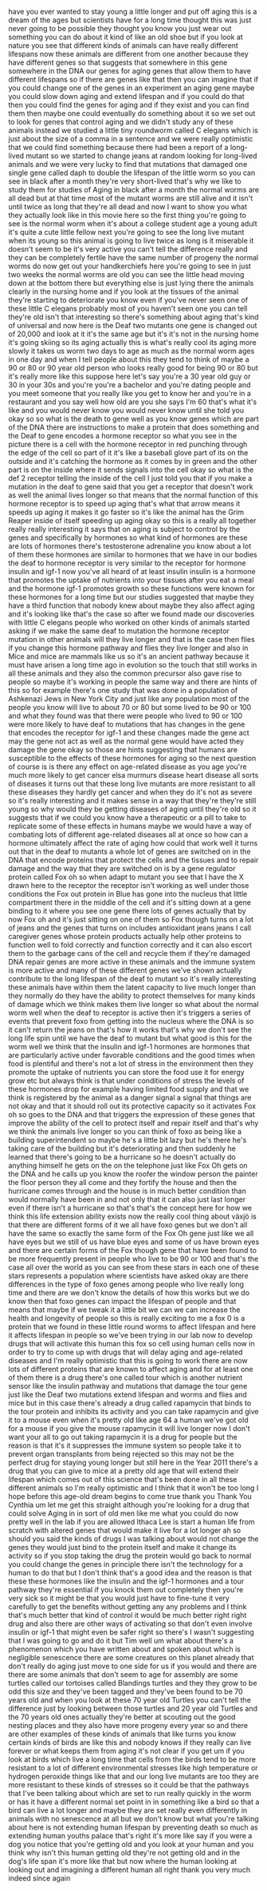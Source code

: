 
have you ever wanted to stay young a
little longer and put off aging this is
a dream of the ages but scientists have
for a long time thought this was just
never going to be possible they thought
you know you just wear out something you
can do about it kind of like an old shoe
but if you look at nature you see that
different kinds of animals can have
really different lifespans now these
animals are different from one another
because they have different genes so
that suggests that somewhere in this
gene somewhere in the DNA our genes for
aging genes that allow them to have
different lifespans so if there are
genes like that then you can imagine
that if you could change one of the
genes in an experiment an aging gene
maybe you could slow down aging and
extend lifespan and if you could do that
then you could find the genes for aging
and if they exist and you can find them
then maybe one could eventually do
something about it so we set out to look
for genes that control aging and we
didn&#39;t study any of these animals
instead we studied a little tiny
roundworm called C elegans which is just
about the size of a comma in a sentence
and we were really optimistic that we
could find something because there had
been a report of a long-lived mutant so
we started to change jeans at random
looking for long-lived animals and we
were very lucky to find that mutations
that damaged one single gene called daph
to double the lifespan of the little
worm so you can see in black after a
month they&#39;re very short-lived that&#39;s
why we like to study them for studies of
Aging in black after a month the normal
worms are all dead but at that time most
of the mutant worms are still alive and
it isn&#39;t until twice as long that
they&#39;re all dead and now I want to show
you what they actually look like in this
movie here so the first thing you&#39;re
going to see is the normal worm when
it&#39;s about a college student age a young
adult it&#39;s quite a cute little fellow
next you&#39;re going to see the long live
mutant when its young so this animal is
going to live twice as long is it
miserable it doesn&#39;t seem to be it&#39;s
very active you can&#39;t tell the
difference really and they can be
completely fertile have the same number
of progeny
the normal worms do now get out your
handkerchiefs here you&#39;re going to see
in just two weeks the normal worms are
old you can see the little head moving
down at the bottom there but everything
else is just lying there the animals
clearly in the nursing home and if you
look at the tissues of the animal
they&#39;re starting to deteriorate you know
even if you&#39;ve never seen one of these
little C elegans probably most of you
haven&#39;t seen one you can tell they&#39;re
old isn&#39;t that interesting so there&#39;s
something about aging that&#39;s kind of
universal and now here is the Deaf two
mutants one gene is changed out of
20,000 and look at it it&#39;s the same age
but it&#39;s it&#39;s not in the nursing home
it&#39;s going skiing so its aging actually
this is what&#39;s really cool its aging
more slowly it takes us worm two days to
age as much as the normal worm ages in
one day and when I tell people about
this they tend to think of maybe a 90 or
80 or 90 year old person who looks
really good for being 90 or 80 but it&#39;s
really more like this suppose here let&#39;s
say you&#39;re a 30 year old guy or 30 in
your 30s and you&#39;re you&#39;re a bachelor
and you&#39;re dating people and you meet
someone that you really like you get to
know her and you&#39;re in a restaurant and
you say well how old are you she says
I&#39;m 60 that&#39;s what it&#39;s like and you
would never know you would never know
until she told you
okay so so what is the death to gene
well as you know genes which are part of
the DNA there are instructions to make a
protein that does something and the Deaf
to gene encodes a hormone receptor so
what you see in the picture there is a
cell with the hormone receptor in red
punching through the edge of the cell so
part of it it&#39;s like a baseball glove
part of its on the outside and it&#39;s
catching the hormone as it comes by in
green and the other part is on the
inside where it sends signals into the
cell okay so what is the def 2 receptor
telling the inside of the cell I just
told you that if you make a mutation in
the deaf to gene said that you get a
receptor that doesn&#39;t work as well the
animal lives longer so that means that
the normal function of this hormone
receptor is to speed up aging that&#39;s
what that arrow means it speeds up aging
it makes it go faster so it&#39;s like the
animal has the Grim Reaper inside of
itself speeding up aging okay so this is
a really all together really really
interesting it says that on aging is
subject to control by the genes and
specifically by hormones so what kind of
hormones are these are lots of hormones
there&#39;s testosterone adrenaline you know
about a lot of them these hormones are
similar to hormones that we have in our
bodies the deaf to hormone receptor is
very similar to the receptor for hormone
insulin and igf-1 now you&#39;ve all heard
of at least insulin insulin is a hormone
that promotes the uptake of nutrients
into your tissues after you eat a meal
and the hormone igf-1 promotes growth so
these functions were known for these
hormones for a long time but our studies
suggested that maybe they have a third
function that nobody knew about maybe
they also affect aging and it&#39;s looking
like that&#39;s the case so after we found
made our discoveries with little C
elegans people who worked on other kinds
of animals started asking if we make the
same deaf to mutation the hormone
receptor mutation in other animals will
they live longer and that is the case
then flies if you change this hormone
pathway and flies they live longer and
also in Mice and mice are mammals like
us so it&#39;s an ancient pathway because it
must have arisen a long time ago in
evolution so the touch that still works
in all these animals and they also the
common precursor
also gave rise to people so maybe it&#39;s
working in people the same way and there
are hints of this so for example there&#39;s
one study that was done in a population
of Ashkenazi Jews in New York City and
just like any population most of the
people you know will live to about 70 or
80 but some lived to be 90 or 100 and
what they found was that there were
people who lived to 90 or 100 were more
likely to have deaf to mutations that
has changes in the gene that encodes the
receptor for igf-1 and these changes
made the gene act may the gene not act
as well as the normal gene would have
acted they damage the gene okay so those
are hints suggesting that humans are
susceptible to the effects of these
hormones for aging so the next question
of course is is there any effect on
age-related disease as you age you&#39;re
much more likely to get cancer elsa
murmurs disease heart disease all sorts
of diseases it turns out that these long
live mutants are more resistant to all
these diseases they hardly get cancer
and when they do it&#39;s not as severe so
it&#39;s really interesting and it makes
sense in a way that they&#39;re they&#39;re
still young so why would they be getting
diseases of aging until they&#39;re old so
it suggests that if we could you know
have a therapeutic or a pill to take to
replicate some of these effects in
humans maybe we would have a way of
combating lots of different age-related
diseases all at once so how can a
hormone ultimately affect the rate of
aging how could that work well it turns
out that in the deaf to mutants a whole
lot of genes are switched on in the DNA
that encode proteins that protect the
cells and the tissues and to repair
damage and the way that they are
switched on is by a gene regulator
protein called Fox oh so when adapt to
mutant you see that I have the X drawn
here to the receptor the receptor isn&#39;t
working as well under those conditions
the Fox out protein in Blue has gone
into the nucleus that little compartment
there in the middle of the cell and it&#39;s
sitting down at a gene binding to it
where you see one gene there lots of
genes actually that by now Fox oh and
it&#39;s just sitting on one of them so Fox
though turns on a lot of jeans and the
genes that turns on includes antioxidant
jeans jeans I call caregiver genes whose
protein products
actually help other proteins to function
well to fold correctly and function
correctly and it can also escort them to
the garbage cans of the cell and recycle
them if they&#39;re damaged DNA repair genes
are more active in these animals and the
immune system is more active and many of
these different genes we&#39;ve shown
actually contribute to the long lifespan
of the deaf to mutant so it&#39;s really
interesting these animals have within
them the latent capacity to live much
longer than they normally do they have
the ability to protect themselves for
many kinds of damage which we think
makes them live longer so what about the
normal worm well when the deaf to
receptor is active then it&#39;s triggers a
series of events that prevent foxo from
getting into the nucleus where the DNA
is so it can&#39;t return the jeans on
that&#39;s how it works that&#39;s why we don&#39;t
see the long life spin until we have the
deaf to mutant but what good is this for
the worm well we think that the insulin
and igf-1 hormones are hormones that are
particularly active under favorable
conditions and the good times when food
is plentiful and there&#39;s not a lot of
stress in the environment then they
promote the uptake of nutrients you can
store the food use it for energy grow
etc but always think is that under
conditions of stress the levels of these
hormones drop for example having limited
food supply and that we think is
registered by the animal as a danger
signal a signal that things are not okay
and that it should roll out its
protective capacity so it activates Fox
oh so goes to the DNA and that
triggers the expression of these genes
that improve the ability of the cell to
protect itself and repair itself and
that&#39;s why we think the animals live
longer so you can think of foxo as being
like a building superintendent so maybe
he&#39;s a little bit lazy but he&#39;s there
he&#39;s taking care of the building but
it&#39;s deteriorating and then suddenly he
learned that there&#39;s going to be a
hurricane so he doesn&#39;t actually do
anything himself he gets on the on the
telephone just like Fox Oh gets on the
DNA and he calls up you know the roofer
the window person the painter the floor
person they all come and they fortify
the house and then the hurricane comes
through and the house is in much better
condition than
would normally have been in and not only
that it can also just last longer even
if there isn&#39;t a hurricane so that&#39;s
that&#39;s the concept here for how we think
this life extension ability exists now
the really cool thing about växjö is
that there are different forms of it we
all have foxo genes but we don&#39;t all
have the same so exactly the same
form of the Fox Oh gene just like we all
have eyes but we still of us have blue
eyes and some of us have brown eyes and
there are certain forms of the Fox
though gene that have been found to be
more frequently present in people who
live to be 90 or 100 and that&#39;s the case
all over the world as you can see from
these stars in each one of these stars
represents a population where scientists
have asked okay are there differences in
the type of foxo genes among people who
live really long time and there are we
don&#39;t know the details of how this works
but we do know then that foxo genes can
impact the lifespan of people and that
means that maybe if we tweak it a little
bit we can we can increase the health
and longevity of people so this is
really exciting to me a fox 0 is a
protein that we found in these little
round worms to affect lifespan and here
it affects lifespan in people so we&#39;ve
been trying in our lab now to develop
drugs that will activate this human this
fox so cell using human cells now in
order to try to come up with drugs that
will delay aging and age-related
diseases and I&#39;m really optimistic that
this is going to work there are now lots
of different proteins that are known to
affect aging and for at least one of
them there is a drug there&#39;s one called
tour which is another nutrient sensor
like the insulin pathway and mutations
that damage the tour gene just like the
Deaf two mutations extend lifespan and
worms and flies and mice but in this
case there&#39;s already a drug called
rapamycin that binds to the tour protein
and inhibits its activity and you can
take rapamycin and give it to a mouse
even when it&#39;s pretty old like age 64 a
human we&#39;ve got old for a mouse if you
give the mouse rapamycin it will live
longer now I don&#39;t want your all to go
out taking rapamycin it is a drug for
people but the reason is that it&#39;s it
suppresses the immune system so people
take it to prevent organ transplants
from being rejected so
this may not be the perfect drug for
staying young longer but still here in
the Year 2011 there&#39;s a drug that you
can give to mice at a pretty old age
that will extend their lifespan which
comes out of this science that&#39;s been
done in all these different animals so
I&#39;m really optimistic and I think that
it won&#39;t be too long I hope before this
age-old dream begins to come true thank
you
Thank You Cynthia um let me get this
straight although you&#39;re looking for a
drug that could solve Aging in in sort
of old men like me what you could do now
pretty well in the lab if you are
allowed Ithaca Lee is start a human life
from scratch with altered genes that
would make it live for a lot longer ah
so should you said the kinds of drugs I
was talking about would not change the
genes they would just bind to the
protein itself and make it change its
activity so if you stop taking the drug
the protein would go back to normal you
could change the genes in principle
there isn&#39;t the technology for a human
to do that but I don&#39;t think that&#39;s a
good idea and the reason is that these
these hormones like the insulin and the
igf-1 hormones and a tour pathway
they&#39;re essential if you knock them out
completely then you&#39;re very sick so it
might be that you would just have to
fine-tune it very carefully to get the
benefits without getting any any
problems and I think that&#39;s much better
that kind of control it would be much
better right right drug and also there
are other ways of activating so
that don&#39;t even involve insulin or igf-1
that might even be safer right so
there&#39;s I wasn&#39;t suggesting that I was
going to go and do it but Tim well um
what about there&#39;s a phenomenon which
you have written about and spoken about
which is negligible senescence there are
some creatures on this planet already
that don&#39;t really do aging just move to
one side for us if you would and there
are there are some animals that don&#39;t
seem to age for assembly are some
turtles called our tortoises called
Blandings turtles and they they grow to
be odd this size and they&#39;ve been tagged
and they&#39;ve been found to be 70 years
old and when you look at these 70 year
old Turtles you can&#39;t tell the
difference just by looking between those
turtles and 20 year old Turtles and the
70 years old ones actually they&#39;re
better at scouting out the good nesting
places and they also have more progeny
every year so and there are other
examples of these kinds of animals that
like turns you know certain kinds of
birds are like this and nobody knows if
they really can live forever or what
keeps them from aging it&#39;s not clear if
you
get um if you look at birds which live a
long time that cells from the birds tend
to be more resistant to a lot of
different environmental stresses like
high temperature or hydrogen peroxide
things like that and our long live
mutants are too they are more resistant
to these kinds of stresses so it could
be that the pathways that I&#39;ve been
talking about which are set to run
really quickly in the worm or has it
have a different normal set point in in
something like a bird so that a bird can
live a lot longer and maybe they are set
really even differently in animals with
no senescence at all but we don&#39;t know
but what you&#39;re talking about here is
not extending human lifespan by
preventing death so much as extending
human youths palace that&#39;s right it&#39;s
more like say if you were a dog you
notice that you&#39;re getting old and you
look at your human and you think why
isn&#39;t this human getting old they&#39;re not
getting old and in the dog&#39;s life span
it&#39;s more like that but now where the
human looking at looking out and
imagining a different human all right
thank you very much indeed since again
